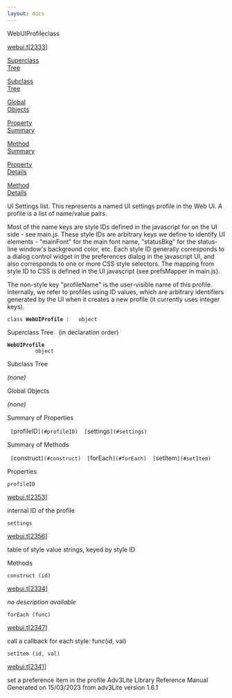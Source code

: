```yaml
---
layout: docs
---
```

<span class="title">WebUIProfile</span><span class="type">class</span>

[webui.t](../file/webui.t.html)\[[2333](../source/webui.t.html#2333)\]

[Superclass  
Tree](#_SuperClassTree_)

[Subclass  
Tree](#_SubClassTree_)

[Global  
Objects](#_ObjectSummary_)

[Property  
Summary](#_PropSummary_)

[Method  
Summary](#_MethodSummary_)

[Property  
Details](#_Properties_)

[Method  
Details](#_Methods_)



UI Settings list. This represents a named UI settings profile in the Web
UI. A profile is a list of name/value pairs.

Most of the name keys are style IDs defined in the javascript for on the
UI side - see main.js. These style IDs are arbitrary keys we define to
identify UI elements - "mainFont" for the main font name, "statusBkg"
for the status-line window's background color, etc. Each style ID
generally corresponds to a dialog control widget in the preferences
dialog in the javascript UI, and also corresponds to one or more CSS
style selectors. The mapping from style ID to CSS is defined in the UI
javascript (see prefsMapper in main.js).

The non-style key "profileName" is the user-visible name of this
profile. Internally, we refer to profiles using ID values, which are
arbitrary identifiers generated by the UI when it creates a new profile
(it currently uses integer keys).

`class `**`WebUIProfile`**` :   object`



<span id="_SuperClassTree_"></span>



<span class="hdln">Superclass Tree</span>   (in declaration order)



**`WebUIProfile`**  
`         object`  
<span id="_SubClassTree_"></span>



<span class="hdln">Subclass Tree</span>  



*(none)* <span id="_ObjectSummary_"></span>



<span class="hdln">Global Objects</span>  



*(none)* <span id="_PropSummary_"></span>



<span class="hdln">Summary of Properties</span>  



` [`profileID`](#profileID)  [`settings`](#settings)  `

<span id="_MethodSummary_"></span>



<span class="hdln">Summary of Methods</span>  



` [`construct`](#construct)  [`forEach`](#forEach)  [`setItem`](#setItem)  `

<span id="_Properties_"></span>



<span class="hdln">Properties</span>  



<span id="profileID"></span>

`profileID`

[webui.t](../file/webui.t.html)\[[2353](../source/webui.t.html#2353)\]



internal ID of the profile



<span id="settings"></span>

`settings`

[webui.t](../file/webui.t.html)\[[2356](../source/webui.t.html#2356)\]



table of style value strings, keyed by style ID



<span id="_Methods_"></span>



<span class="hdln">Methods</span>  



<span id="construct"></span>

`construct (id)`

[webui.t](../file/webui.t.html)\[[2334](../source/webui.t.html#2334)\]



*no description available*



<span id="forEach"></span>

`forEach (func)`

[webui.t](../file/webui.t.html)\[[2347](../source/webui.t.html#2347)\]



call a callback for each style: func(id, val)



<span id="setItem"></span>

`setItem (id, val)`

[webui.t](../file/webui.t.html)\[[2341](../source/webui.t.html#2341)\]



set a preference item in the profile
Adv3Lite Library Reference Manual  
Generated on 15/03/2023 from adv3Lite version 1.6.1


